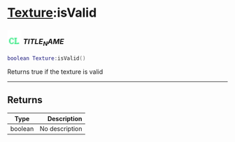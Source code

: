 # [Texture](../texture/README.md):isValid

### <img src="../../.gitbook/assets/client.png" width="32" height="32" /> $TITLE_NAME$

```lua
boolean Texture:isValid()
```

Returns true if the texture is valid<br>

-----------------
## Returns

| Type   | Description |
| ------ | ----------: |
| boolean | No description |
